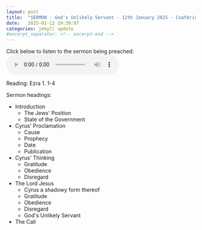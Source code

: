 ```yaml
---
layout: post
title:  "SERMON - God's Unlikely Servant - 12th January 2025 - Coatbridge Free Church of Scotland "
date:   2025-01-12 19:30:07
categories: jekyll update
#excerpt_separator: <!-- excerpt-end -->
---
```

Click below to listen to the sermon being preached:
<audio controls>
<source src="/media/servant.mp3" type="audio/mpeg">
Your browser does not support the audio element.
</audio>

Reading: Ezra 1. 1-4

Sermon headings:
* Introduction
   * The Jews' Position
   * State of the Government
* Cyrus' Proclamation
   * Cause
   * Prophecy
   * Date
   * Publication
* Cyrus' Thinking
   * Gratitude
   * Obedience
   * Disregard
* The Lord Jesus
   * Cyrus a shadowy form thereof
   * Gratitude
   * Obedience
   * Disregard
   * God's Unlikely Servant
* The Call
